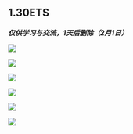 ## 1.30ETS

<strong><i>仅供学习与交流，1天后删除（2月1日）</i></strong>

![](https://pic.imgdb.cn/item/65b71696871b83018aa7c20a.jpg)

![](https://pic.imgdb.cn/item/65b716af871b83018aa815bf.jpg)

![](https://pic.imgdb.cn/item/65b716af871b83018aa813f7.jpg)

![](https://pic.imgdb.cn/item/65b716af871b83018aa81369.jpg)

![](https://pic.imgdb.cn/item/65b716af871b83018aa812fa.jpg)

![](https://pic.imgdb.cn/item/65b716ae871b83018aa8123b.jpg)
